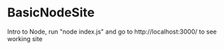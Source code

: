 # BasicNodeSite

Intro to Node, run "node index.js" and go to http://localhost:3000/ to see working site
